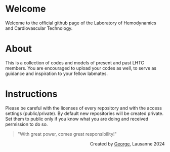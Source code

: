 # Welcome 

Welcome to the official github page of the Laboratory of Hemodynamics and Cardiovascular Technology. 

# About

This is a collection of codes and models of present and past LHTC members. You are encouraged to upload your codes as well, to serve as guidance and inspiration to your fellow labmates. 

# Instructions

Please be careful with the licenses of every repository and with the access settings (public/private). By default new repositories will be created private. Set them to public only if you know what you are doing and received permission to do so. 
> "With great power, comes great responsibility!"






<div dir="rtl"> Created by <a href="https://github.com/g-rov" title="George">George</a>, Lausanne 2024 </div>
